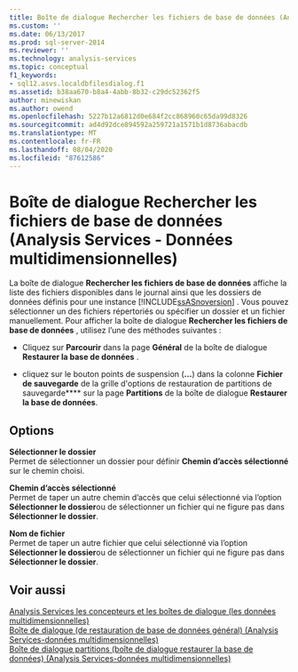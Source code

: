 ```yaml
---
title: Boîte de dialogue Rechercher les fichiers de base de données (Analysis Services-données multidimensionnelles) | Microsoft Docs
ms.custom: ''
ms.date: 06/13/2017
ms.prod: sql-server-2014
ms.reviewer: ''
ms.technology: analysis-services
ms.topic: conceptual
f1_keywords:
- sql12.asvs.localdbfilesdialog.f1
ms.assetid: b38aa670-b8a4-4abb-8b32-c29dc52362f5
author: minewiskan
ms.author: owend
ms.openlocfilehash: 5227b12a6812d0e684f2cc868960c65da99d8326
ms.sourcegitcommit: ad4d92dce894592a259721a1571b1d8736abacdb
ms.translationtype: MT
ms.contentlocale: fr-FR
ms.lasthandoff: 08/04/2020
ms.locfileid: "87612586"
---
```

# <a name="locate-database-files-dialog-box-analysis-services---multidimensional-data"></a>Boîte de dialogue Rechercher les fichiers de base de données (Analysis Services - Données multidimensionnelles)
  La boîte de dialogue **Rechercher les fichiers de base de données** affiche la liste des fichiers disponibles dans le journal ainsi que les dossiers de données définis pour une instance [!INCLUDE[ssASnoversion](../includes/ssasnoversion-md.md)] . Vous pouvez sélectionner un des fichiers répertoriés ou spécifier un dossier et un fichier manuellement. Pour afficher la boîte de dialogue **Rechercher les fichiers de base de données** , utilisez l’une des méthodes suivantes :  
  
-   Cliquez sur **Parcourir** dans la page **Général** de la boîte de dialogue **Restaurer la base de données** .  
  
-   cliquez sur le bouton points de suspension (**...**) dans la colonne **Fichier de sauvegarde** de la grille d'options de restauration de partitions de sauvegarde**** sur la page **Partitions** de la boîte de dialogue **Restaurer la base de données**.  
  
## <a name="options"></a>Options  
 **Sélectionner le dossier**  
 Permet de sélectionner un dossier pour définir **Chemin d’accès sélectionné** sur le chemin choisi.  
  
 **Chemin d’accès sélectionné**  
 Permet de taper un autre chemin d’accès que celui sélectionné via l’option **Sélectionner le dossier**ou de sélectionner un fichier qui ne figure pas dans **Sélectionner le dossier**.  
  
 **Nom de fichier**  
 Permet de taper un autre fichier que celui sélectionné via l’option **Sélectionner le dossier**ou de sélectionner un fichier qui ne figure pas dans **Sélectionner le dossier**.  
  
## <a name="see-also"></a>Voir aussi  
 [Analysis Services les concepteurs et les boîtes de dialogue &#40;les données multidimensionnelles&#41;](analysis-services-designers-and-dialog-boxes-multidimensional-data.md)   
 [Boîte de dialogue &#40;de restauration de base de données général&#41; &#40;Analysis Services-données multidimensionnelles&#41;](general-restore-database-dialog-box-analysis-services-multidimensional-data.md)   
 [Boîte de dialogue partitions &#40;boîte de dialogue restaurer la base de données&#41; &#40;Analysis Services-données multidimensionnelles&#41;](partitions-restore-database-dialog-box-analysis-services-multidimensional-data.md)  
  
  
